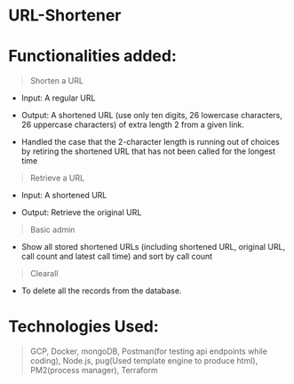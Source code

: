 # URL-Shortener

# Functionalities added:

> Shorten a URL

- Input: A regular URL

- Output: A shortened URL (use only ten digits, 26 lowercase characters, 26 uppercase characters) of extra length 2 from a given link.

- Handled the case that the 2-character length is running out of choices by retiring the shortened URL that has not been called for the longest time


> Retrieve a URL

- Input: A shortened URL 

- Output: Retrieve the original URL


> Basic admin

- Show all stored shortened URLs (including shortened URL, original URL, call count and latest call time) and sort by call count


> Clearall

- To delete all the records from the database.


# Technologies Used:

> GCP, Docker, mongoDB, Postman(for testing api endpoints while coding), Node.js, pug(Used template engine to produce html), PM2(process manager), Terraform
